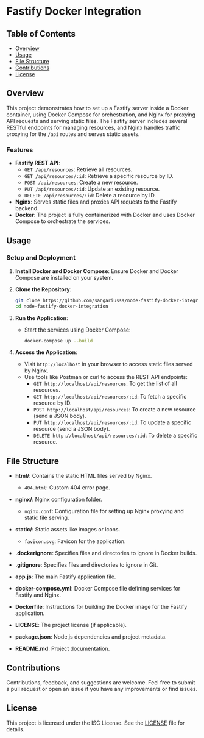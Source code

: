 # Fastify Docker Integration

## Table of Contents

- [Overview](#overview)
- [Usage](#usage)
- [File Structure](#file-structure)
- [Contributions](#contributions)
- [License](#license)

## Overview

This project demonstrates how to set up a Fastify server inside a Docker container, using Docker Compose for orchestration, and Nginx for proxying API requests and serving static files. The Fastify server includes several RESTful endpoints for managing resources, and Nginx handles traffic proxying for the `/api` routes and serves static assets.

### Features

- **Fastify REST API**:
  - `GET /api/resources`: Retrieve all resources.
  - `GET /api/resources/:id`: Retrieve a specific resource by ID.
  - `POST /api/resources`: Create a new resource.
  - `PUT /api/resources/:id`: Update an existing resource.
  - `DELETE /api/resources/:id`: Delete a resource by ID.
- **Nginx**: Serves static files and proxies API requests to the Fastify backend.
- **Docker**: The project is fully containerized with Docker and uses Docker Compose to orchestrate the services.

## Usage

### Setup and Deployment

1. **Install Docker and Docker Compose**: Ensure Docker and Docker Compose are installed on your system.

2. **Clone the Repository**:
    ```bash
    git clone https://github.com/sangariusss/node-fastify-docker-integration.git
    cd node-fastify-docker-integration
    ```

3. **Run the Application**:
    - Start the services using Docker Compose:
      ```bash
      docker-compose up --build
      ```

4. **Access the Application**:
    - Visit `http://localhost` in your browser to access static files served by Nginx.
    - Use tools like Postman or curl to access the REST API endpoints:
        - `GET http://localhost/api/resources`: To get the list of all resources.
        - `GET http://localhost/api/resources/:id`: To fetch a specific resource by ID.
        - `POST http://localhost/api/resources`: To create a new resource (send a JSON body).
        - `PUT http://localhost/api/resources/:id`: To update a specific resource (send a JSON body).
        - `DELETE http://localhost/api/resources/:id`: To delete a specific resource.

## File Structure

- **html/**: Contains the static HTML files served by Nginx.
    - `404.html`: Custom 404 error page.

- **nginx/**: Nginx configuration folder.
    - `nginx.conf`: Configuration file for setting up Nginx proxying and static file serving.

- **static/**: Static assets like images or icons.
    - `favicon.svg`: Favicon for the application.

- **.dockerignore**: Specifies files and directories to ignore in Docker builds.

- **.gitignore**: Specifies files and directories to ignore in Git.

- **app.js**: The main Fastify application file.

- **docker-compose.yml**: Docker Compose file defining services for Fastify and Nginx.

- **Dockerfile**: Instructions for building the Docker image for the Fastify application.

- **LICENSE**: The project license (if applicable).

- **package.json**: Node.js dependencies and project metadata.

- **README.md**: Project documentation.

## Contributions

Contributions, feedback, and suggestions are welcome. Feel free to submit a pull request or open an issue if you have any improvements or find issues.

## License

This project is licensed under the ISC License. See the [LICENSE](LICENSE) file for details.
